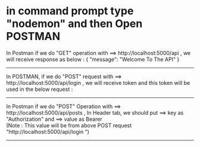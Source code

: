 in command prompt type "nodemon" and then Open POSTMAN
==============================================================================================

In Postman if we do "GET" operation with ==> http://localhost:5000/api , 
we will receive response as below :
{
    "message": "Welcome To The API"
}

-----------------------------------------------------------------------------------------------

In POSTMAN, if we do "POST" request with ==> http://localhost:5000/api/login , we will receive token 
and this token will be used in the below request  :

-----------------------------------------------------------------------------------------------

In Postman if we do "POST" Operation with ==>  http://localhost:5000/api/posts , 
In Header tab, we should put
        ==>  key as "Authorization" and
        ==> value as Bearer <token>    
                        (Note : This <token> value will be from above POST request "http://localhost:5000/api/login ")

-----------------------------------------------------------------------------------------------
